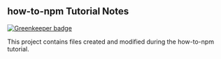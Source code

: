 ## how-to-npm Tutorial Notes

[![Greenkeeper badge](https://badges.greenkeeper.io/wmemorgan/npm-tutorial.svg)](https://greenkeeper.io/)

This project contains files created and modified during the how-to-npm tutorial.
